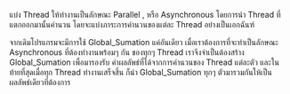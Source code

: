 แบ่ง Thread ให้ทำงานเป็นลักษณะ Parallel , หรือ Asynchronous โดยการนำ Thread ที่แตกออกมานั้นคำนวน โดยจะแบ่งภาระการคำนวนของแต่ละ Thread อย่างเป็นเอกฉันฑ์ 

จากเดิมโปรแกรมจะมีการใช้ Global_Sumation แค่อันเดียว เมื่อเราต้องการที่จะทำเป็นลักษณะ Asynchronous ที่ต้องทำงานพร้อมๆ กัน ของทุกๆ  Thread เราจึงจำเป็นต้องสร้าง Global_Sumation เพื่อมารองรับ ค่าผลลัพธ์ที่ได้จากการคำนวนของ Thread แต่ละตัว และในท้ายที่สุดเมื่อทุก Thread ทำงานเสร็จสิ้น ก็นำ Global_Sumation  ทุกๆ ตัวมารวมกันให้เป็นผลลัพธ์เดียวที่ต้องการ
